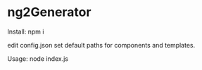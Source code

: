 # ng2Generator

Install: npm i

edit config.json set default paths for components and templates.

Usage: node index.js
